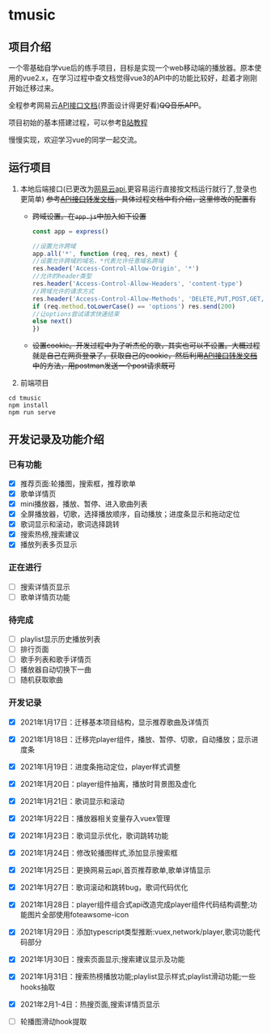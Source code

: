 # tmusic

## 项目介绍

一个零基础自学vue后的练手项目，目标是实现一个web移动端的播放器。原本使用的vue2.x，在学习过程中查文档觉得vue3的API中的功能比较好，趁着才刚刚开始迁移过来。

全程参考网易云[API接口文档](https://github.com/Binaryify/NeteaseCloudMusicApi)(界面设计得更好看)~~QQ音乐APP~~。

项目初始的基本搭建过程，可以参考[B站教程](https://www.bilibili.com/video/BV15741177Eh)

慢慢实现，欢迎学习vue的同学一起交流。

## 运行项目

1. 本地后端接口(已更改为[网易云api](https://github.com/Binaryify/NeteaseCloudMusicApi),更容易运行直接按文档运行就行了,登录也更简单)
   ~~参考[API接口转发文档](https://jsososo.github.io/QQMusicApi)，具体过程文档中有介绍，这里修改的配置有~~
   - ~~跨域设置。在`app.js`中加入如下设置~~

        ```js
        const app = express()

        //设置允许跨域
        app.all('*', function (req, res, next) {
        //设置允许跨域的域名，*代表允许任意域名跨域
        res.header('Access-Control-Allow-Origin', '*')
        //允许的header类型
        res.header('Access-Control-Allow-Headers', 'content-type')
        //跨域允许的请求方式
        res.header('Access-Control-Allow-Methods', 'DELETE,PUT,POST,GET,OPTIONS')
        if (req.method.toLowerCase() == 'options') res.send(200)
        //让options尝试请求快速结束
        else next()
        })
        ```
   - ~~设置cookie。开发过程中为了听杰伦的歌，其实也可以不设置。大概过程就是自己在网页登录了，获取自己的cookie，然后利用[API接口转发文档](https://jsososo.github.io/QQMusicApi)中的方法，用postman发送一个post请求既可~~

2. 前端项目

```shell
cd tmusic
npm install
npm run serve
```

## 开发记录及功能介绍

### 已有功能

- [x] 推荐页面:轮播图，搜索框，推荐歌单
- [x] 歌单详情页
- [x] mini播放器，播放、暂停、进入歌曲列表
- [x] 全屏播放器，切歌，选择播放顺序，自动播放；进度条显示和拖动定位
- [x] 歌词显示和滚动，歌词选择跳转
- [x] 搜索热榜,搜索建议
- [x] 播放列表多页显示

### 正在进行

- [ ] 搜索详情页显示
- [ ] 歌单详情页功能

### 待完成

- [ ] playlist显示历史播放列表
- [ ] 排行页面
- [ ] 歌手列表和歌手详情页
- [ ] 播放器自动切换下一曲
- [ ] 随机获取歌曲

### 开发记录

- [x] 2021年1月17日：迁移基本项目结构，显示推荐歌曲及详情页
- [x] 2021年1月18日：迁移完player组件，播放、暂停、切歌，自动播放；显示进度条
- [x] 2021年1月19日：进度条拖动定位，player样式调整
- [x] 2021年1月20日：player组件抽离，播放时背景图及虚化
- [x] 2021年1月21日：歌词显示和滚动
- [x] 2021年1月22日：播放器相关变量存入vuex管理
- [x] 2021年1月23日：歌词显示优化，歌词跳转功能
- [x] 2021年1月24日：修改轮播图样式,添加显示搜索框
- [x] 2021年1月25日：更换网易云api,首页推荐歌单,歌单详情显示
- [x] 2021年1月27日：歌词滚动和跳转bug，歌词代码优化
- [x] 2021年1月28日：player组件组合式api改造完成player组件代码结构调整;功能图片全部使用foteawsome-icon
- [x] 2021年1月29日：添加typescript类型推断:vuex,network/player,歌词功能代码部分
- [x] 2021年1月30日：搜索页面显示;搜索建议显示及功能
- [x] 2021年1月31日：搜索热榜播放功能;playlist显示样式;playlist滑动功能;一些hooks抽取
- [x] 2021年2月1-4日：热搜页面,搜索详情页显示
- [ ] 轮播图滑动hook提取
  
